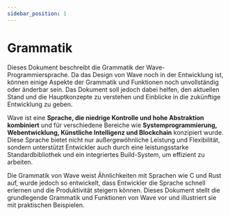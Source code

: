```yaml
---
sidebar_position: 1
---
```


# Grammatik

Dieses Dokument beschreibt die Grammatik der Wave-Programmiersprache.
Da das Design von Wave noch in der Entwicklung ist, können einige Aspekte der Grammatik und Funktionen noch unvollständig oder änderbar sein.
Das Dokument soll jedoch dabei helfen, den aktuellen Stand und die Hauptkonzepte zu verstehen und Einblicke in die zukünftige Entwicklung zu geben.

Wave ist eine **Sprache, die niedrige Kontrolle und hohe Abstraktion kombiniert** und für verschiedene Bereiche wie **Systemprogrammierung, Webentwicklung, Künstliche Intelligenz und Blockchain** konzipiert wurde.
Diese Sprache bietet nicht nur außergewöhnliche Leistung und Flexibilität, sondern unterstützt Entwickler auch durch eine leistungsstarke Standardbibliothek und ein integriertes Build-System, um effizient zu arbeiten.

Die Grammatik von Wave weist Ähnlichkeiten mit Sprachen wie C und Rust auf, wurde jedoch so entwickelt, dass Entwickler die Sprache schnell erlernen und die Produktivität steigern können.
Dieses Dokument stellt die grundlegende Grammatik und Funktionen von Wave vor und illustriert sie mit praktischen Beispielen.